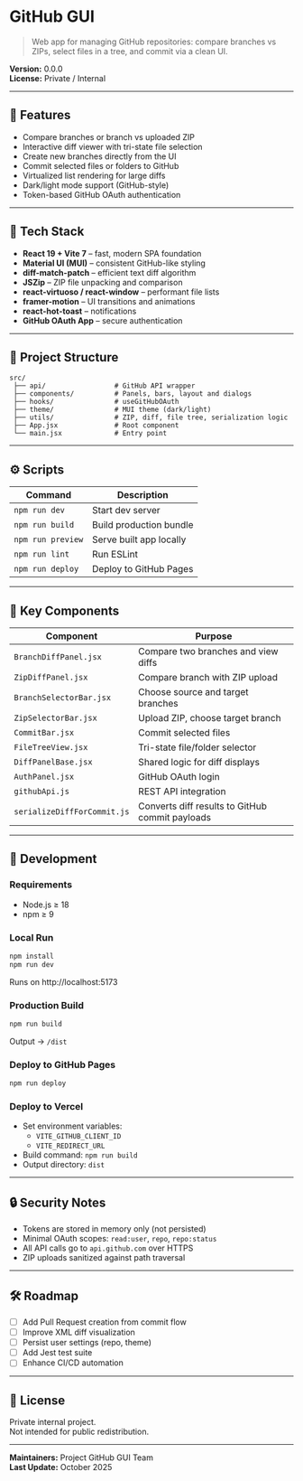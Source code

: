 # GitHub GUI

> Web app for managing GitHub repositories: compare branches vs ZIPs, select files in a tree, and commit via a clean UI.

**Version:** 0.0.0  
**License:** Private / Internal

---

## 🚀 Features

- Compare branches or branch vs uploaded ZIP
- Interactive diff viewer with tri-state file selection
- Create new branches directly from the UI
- Commit selected files or folders to GitHub
- Virtualized list rendering for large diffs
- Dark/light mode support (GitHub-style)
- Token-based GitHub OAuth authentication

---

## 🧱 Tech Stack

- **React 19 + Vite 7** – fast, modern SPA foundation  
- **Material UI (MUI)** – consistent GitHub-like styling  
- **diff-match-patch** – efficient text diff algorithm  
- **JSZip** – ZIP file unpacking and comparison  
- **react-virtuoso / react-window** – performant file lists  
- **framer-motion** – UI transitions and animations  
- **react-hot-toast** – notifications  
- **GitHub OAuth App** – secure authentication

---

## 🧭 Project Structure
```
src/
 ├── api/                 # GitHub API wrapper
 ├── components/          # Panels, bars, layout and dialogs
 ├── hooks/               # useGitHubOAuth
 ├── theme/               # MUI theme (dark/light)
 ├── utils/               # ZIP, diff, file tree, serialization logic
 ├── App.jsx              # Root component
 └── main.jsx             # Entry point
```

---

## ⚙️ Scripts

| Command | Description |
|----------|-------------|
| `npm run dev` | Start dev server |
| `npm run build` | Build production bundle |
| `npm run preview` | Serve built app locally |
| `npm run lint` | Run ESLint |
| `npm run deploy` | Deploy to GitHub Pages |

---

## 🧩 Key Components

| Component | Purpose |
|------------|----------|
| `BranchDiffPanel.jsx` | Compare two branches and view diffs |
| `ZipDiffPanel.jsx` | Compare branch with ZIP upload |
| `BranchSelectorBar.jsx` | Choose source and target branches |
| `ZipSelectorBar.jsx` | Upload ZIP, choose target branch |
| `CommitBar.jsx` | Commit selected files |
| `FileTreeView.jsx` | Tri-state file/folder selector |
| `DiffPanelBase.jsx` | Shared logic for diff displays |
| `AuthPanel.jsx` | GitHub OAuth login |
| `githubApi.js` | REST API integration |
| `serializeDiffForCommit.js` | Converts diff results to GitHub commit payloads |

---

## 🧪 Development

### Requirements
- Node.js ≥ 18  
- npm ≥ 9

### Local Run
```bash
npm install
npm run dev
```
Runs on http://localhost:5173

### Production Build
```bash
npm run build
```
Output → `/dist`

### Deploy to GitHub Pages
```bash
npm run deploy
```

### Deploy to Vercel
- Set environment variables:  
  - `VITE_GITHUB_CLIENT_ID`  
  - `VITE_REDIRECT_URL`  
- Build command: `npm run build`  
- Output directory: `dist`

---

## 🔒 Security Notes

- Tokens are stored in memory only (not persisted)
- Minimal OAuth scopes: `read:user`, `repo`, `repo:status`
- All API calls go to `api.github.com` over HTTPS
- ZIP uploads sanitized against path traversal

---

## 🛠️ Roadmap

- [ ] Add Pull Request creation from commit flow  
- [ ] Improve XML diff visualization  
- [ ] Persist user settings (repo, theme)  
- [ ] Add Jest test suite  
- [ ] Enhance CI/CD automation

---

## 🧾 License

Private internal project.  
Not intended for public redistribution.

---

**Maintainers:** Project GitHub GUI Team  
**Last Update:** October 2025
